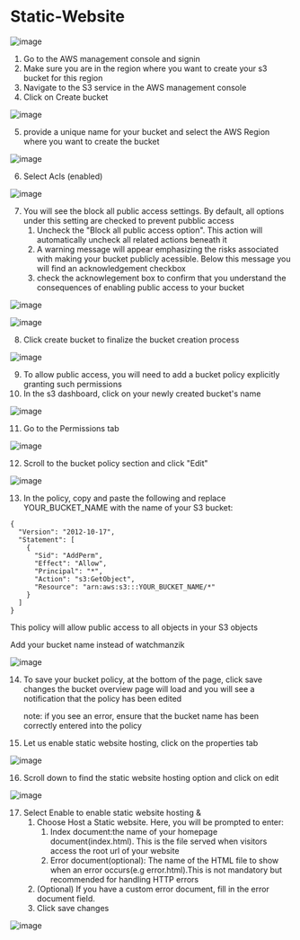# Static-Website

![image](cdn.jpg)
1. Go to the AWS management console and signin
2. Make sure you are in the region where you want to create your s3 bucket for this region
3. Navigate to the S3 service in the AWS management console
4. Click on Create bucket

![image](cloudfront.png)




5. provide a unique name for your bucket and select the AWS Region where you want to create the bucket

![image](unique.png)



6. Select Acls (enabled)

![image](acl.png)



7. You will see the block all public access settings. By default, all options under this setting are checked to prevent pubblic access
   1. Uncheck the "Block all public access option". This action will automatically uncheck all related actions beneath it
   2. A warning message will appear emphasizing the risks associated with making your bucket publicly acessible. Below this message you will find an acknowledgement checkbox
   4. check the acknowlegement box to confirm that you understand the consequences of enabling public access to your bucket
  
![image](block.png)

![image](acknowledge.png)

8. Click create bucket to finalize the bucket creation process

![image](click.png)

9. To allow public access, you will need to add a bucket policy explicitly granting such permissions
10. In the s3 dashboard, click on your newly created bucket's name

![image](newbucket.png)

11. Go to the Permissions tab

![image](permission.png)

12. Scroll to the bucket policy section and click "Edit"

![image](edit.png)

13. In the policy, copy and paste the following and replace YOUR_BUCKET_NAME with the name of your S3 bucket:

```
{
  "Version": "2012-10-17",
  "Statement": [
    {
      "Sid": "AddPerm",
      "Effect": "Allow",
      "Principal": "*",
      "Action": "s3:GetObject",
      "Resource": "arn:aws:s3:::YOUR_BUCKET_NAME/*"
    }
  ]
}
```

This policy will allow public access to all objects in your S3 objects

Add your bucket name instead of watchmanzik

![image](bucketpolicy.png)

14. To save your bucket policy, at the bottom of the page, click save changes
    the bucket overview page will load and you will see a notification that the policy has been edited

    note: if you see an error, ensure that the bucket name has been correctly entered into the policy

15. Let us enable static website hosting, click on the properties tab

![image](properties.png)

16. Scroll down to find the static website hosting option and click on edit

![image](staticimage.png)

17. Select Enable to enable static website hosting &
    1. Choose Host a Static website. Here, you will be prompted to enter:
       1. Index document:the name of your homepage document(index.html). This is the file served when visitors access the root url of your website
       2. Error document(optional): The name of the HTML file to show when an error occurs(e.g error.html).This is not mandatory but recommended for handling HTTP errors
    2. (Optional) If you have a custom error document, fill in the error document field.
    3. Click save changes
   
![image](staticweb.png)
